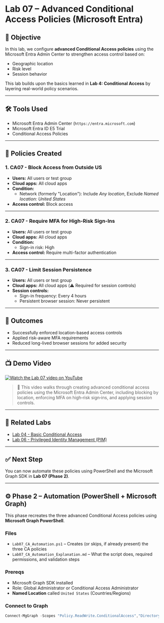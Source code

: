 # Lab 07 – Advanced Conditional Access Policies (Microsoft Entra)

## 🎯 Objective
In this lab, we configure **advanced Conditional Access policies** using the Microsoft Entra Admin Center to strengthen access control based on:
- Geographic location
- Risk level
- Session behavior

This lab builds upon the basics learned in **Lab 4: Conditional Access** by layering real-world policy scenarios.

---

## 🛠️ Tools Used
- Microsoft Entra Admin Center (`https://entra.microsoft.com`)
- Microsoft Entra ID E5 Trial
- Conditional Access Policies

---

## 🔐 Policies Created

### 1. **CA07 - Block Access from Outside US**
- **Users:** All users or test group
- **Cloud apps:** All cloud apps
- **Condition:** 
  - Network (formerly "Location"): Include *Any location*, Exclude *Named location: United States*
- **Access control:** Block access

---

### 2. **CA07 - Require MFA for High-Risk Sign-Ins**
- **Users:** All users or test group
- **Cloud apps:** All cloud apps
- **Condition:** 
  - Sign-in risk: High
- **Access control:** Require multi-factor authentication

---

### 3. **CA07 - Limit Session Persistence**
- **Users:** All users or test group
- **Cloud apps:** All cloud apps (⚠️ Required for session controls)
- **Session controls:**
  - Sign-in frequency: Every 4 hours
  - Persistent browser session: Never persistent

---

## 🧪 Outcomes
- Successfully enforced location-based access controls
- Applied risk-aware MFA requirements
- Reduced long-lived browser sessions for added security

---

## 📺 Demo Video

[![Watch the Lab 07 video on YouTube](https://img.youtube.com/vi/Qp_mlMXNGzo/0.jpg)](https://www.youtube.com/watch?v=Qp_mlMXNGzo)

> 🎥 This video walks through creating advanced conditional access policies using the Microsoft Entra Admin Center, including blocking by location, enforcing MFA on high‑risk sign‑ins, and applying session controls.


---

## 🔗 Related Labs
- [Lab 04 - Basic Conditional Access](../Lab04-Conditional-Access/README.md)
- [Lab 06 - Privileged Identity Management (PIM)](../Lab06-PIM/README.md)

---

## ✅ Next Step
You can now automate these policies using PowerShell and the Microsoft Graph SDK in **Lab 07 (Phase 2)**.

---

## ⚙️ Phase 2 – Automation (PowerShell + Microsoft Graph)

This phase recreates the three advanced Conditional Access policies using **Microsoft Graph PowerShell**.

### Files
- `Lab07_CA_Automation.ps1` – Creates (or skips, if already present) the three CA policies
- `Lab07_CA_Automation_Explanation.md` – What the script does, required permissions, and validation steps

### Prereqs
- Microsoft Graph SDK installed
- Role: Global Administrator or Conditional Access Administrator
- **Named Location** called `United States` (Countries/Regions)

### Connect to Graph
```powershell
Connect-MgGraph -Scopes "Policy.ReadWrite.ConditionalAccess","Directory.Read.All"

